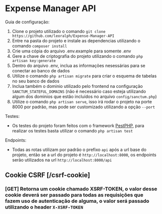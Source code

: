 # Expense Manager API

Guia de configuração:

1. Clone o projeto utilizado o comando `git clone https://github.com/leoralph/Expense-Manager-API`
2. Entre na pasta do projeto e instale as dependencias utilizando o comando `composer install`
3. Crie uma cópia do arquivo .env.example para somente .env
4. Gere a chave de criptografia do projeto utilizando o comando `php artisan key:generate`
5. Dentro do arquivo .env, inclua as informações nesessárias para se conectar ao banco de dados
6. Utilize o comando `php artisan migrate` para criar o esquema de tabelas no seu banco de dados
7. Inclua também o dominio utilizado pelo frontend na configuração `SANCTUM_STATEFUL_DOMAINS` (não é necessário caso esteja utilizando algum dos dominios que estão incluídos no arquivo `config/sanctum.php`)
8. Utilize o comando `php artisan serve`, isso irá rodar o projeto na porte 8000 por padrão, mas pode ser customizado utilizando a opção `--port`

Testes:

- Os testes do projeto foram feitos com o framework [PestPHP](https://pestphp.com/), para realizar os testes basta utilizar o comando `php artisan test`

Endpoints:

- Todas as rotas utilizam por padrão o prefixo `api` após a url base do projeto, então se a url do projeto é `http://localhost:8000`, os endpoints serão utilizados na url `http://localhost:8000/api`

## Cookie CSRF [/csrf-cookie]
### [GET] Retorna um cookie chamado XSRF-TOKEN, o valor desse cookie deverá ser passado para todas as requisições que fazem uso de autenticação de alguma, o valor será passado utilizando o header `X-XSRF-TOKEN`


